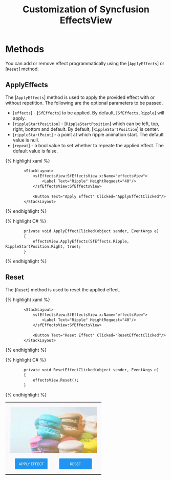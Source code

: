 ﻿---
layout: post
title: Customization of Syncfusion EffectsView
description: How to customize effectsview
platform: xamarin
control: SfEffectsView
documentation: ug
---

# Methods

You can add or remove effect programmatically using the [`ApplyEffects`] or [`Reset`] method.

## ApplyEffects

The [`ApplyEffects`] method is used to apply the provided effect with or without repetition. The following are the optional parameters to be passed.

* [`effects`] - [`SfEffects`] to be applied. By default, [`SfEffects.Ripple`] will apply.
* [`rippleStartPosition`] - [`RippleStartPosition`] which can be left, top, right, bottom and default. By default, [`RippleStartPosition`] is center.
* [`rippleStartPoint`] - a point at which ripple animation start. The default value is null.
* [`repeat`] - a bool value to set whether to repeate the applied effect. The default value is false.

{% highlight xaml %} 

            <StackLayout>
                <sfEffectsView:SfEffectsView x:Name="effectsView">
                    <Label Text="Ripple" HeightRequest="40"/>
                </sfEffectsView:SfEffectsView>
         
                <Button Text="Apply Effect" Clicked="ApplyEffectClicked"/>
            </StackLayout>

{% endhighlight %}

{% highlight C# %} 

            private void ApplyEffectClicked(object sender, EventArgs e)
            {
                effectsView.ApplyEffects(SfEffects.Ripple, RippleStartPosition.Right, true);
            }

{% endhighlight %}

## Reset

The [`Reset`] method is used to reset the applied effect.

{% highlight xaml %} 

            <StackLayout>
                <sfEffectsView:SfEffectsView x:Name="effectsView">
                    <Label Text="Ripple" HeightRequest="40"/>
                </sfEffectsView:SfEffectsView>
         
                <Button Text="Reset Effect" Clicked="ResetEffectClicked"/>
            </StackLayout>

{% endhighlight %}

{% highlight C# %} 

            private void ResetEffectClicked(object sender, EventArgs e)
            {
                effectsView.Reset();
            }

{% endhighlight %}

![ApplyEffects and Reset methods](Methods_images/Methods.gif)